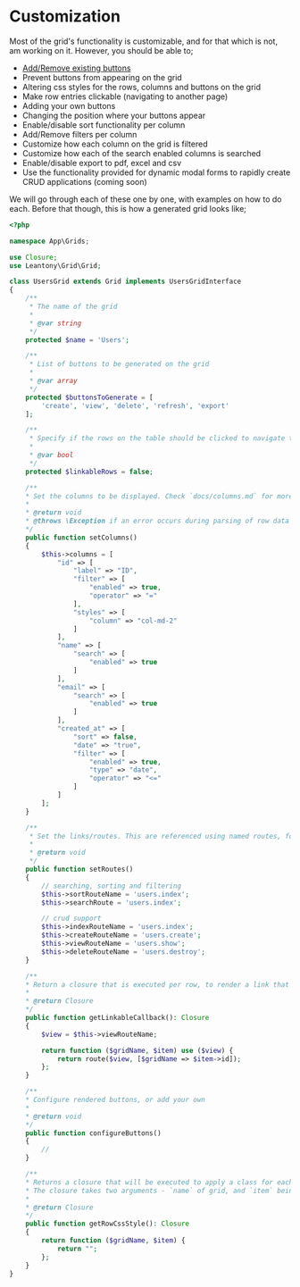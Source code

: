 # Customization
Most of the grid's functionality is customizable, and for that which is not, am working on it. However, you should be able to;
+ [Add/Remove existing buttons](add_remove_buttons.md)
+ Prevent buttons from appearing on the grid
+ Altering css styles for the rows, columns and buttons on the grid
+ Make row entries clickable (navigating to another page)
+ Adding your own buttons
+ Changing the position where your buttons appear
+ Enable/disable sort functionality per column
+ Add/Remove filters per column
+ Customize how each column on the grid is filtered
+ Customize how each of the search enabled columns is searched
+ Enable/disable export to pdf, excel and csv
+ Use the functionality provided for dynamic modal forms to rapidly create CRUD applications (coming soon)

We will go through each of these one by one, with examples on how to do each. Before that though, this is how a generated grid looks like;
```php
<?php

namespace App\Grids;

use Closure;
use Leantony\Grid\Grid;

class UsersGrid extends Grid implements UsersGridInterface
{
    /**
     * The name of the grid
     *
     * @var string
     */
    protected $name = 'Users';

    /**
     * List of buttons to be generated on the grid
     *
     * @var array
     */
    protected $buttonsToGenerate = [
        'create', 'view', 'delete', 'refresh', 'export'
    ];

    /**
     * Specify if the rows on the table should be clicked to navigate to the record
     *
     * @var bool
     */
    protected $linkableRows = false;

    /**
    * Set the columns to be displayed. Check `docs/columns.md` for more information
    *
    * @return void
    * @throws \Exception if an error occurs during parsing of row data
    */
    public function setColumns()
    {
        $this->columns = [
		    "id" => [
		        "label" => "ID",
		        "filter" => [
		            "enabled" => true,
		            "operator" => "="
		        ],
		        "styles" => [
		            "column" => "col-md-2"
		        ]
		    ],
		    "name" => [
		        "search" => [
		            "enabled" => true
		        ]
		    ],
		    "email" => [
		        "search" => [
		            "enabled" => true
		        ]
		    ],
		    "created_at" => [
		        "sort" => false,
		        "date" => "true",
		        "filter" => [
		            "enabled" => true,
		            "type" => "date",
		            "operator" => "<="
		        ]
		    ]
		];
    }

    /**
     * Set the links/routes. This are referenced using named routes, for the sake of simplicity
     *
     * @return void
     */
    public function setRoutes()
    {
        // searching, sorting and filtering
        $this->sortRouteName = 'users.index';
        $this->searchRoute = 'users.index';

        // crud support
        $this->indexRouteName = 'users.index';
        $this->createRouteName = 'users.create';
        $this->viewRouteName = 'users.show';
        $this->deleteRouteName = 'users.destroy';
    }

    /**
    * Return a closure that is executed per row, to render a link that will be clicked on to execute an action
    *
    * @return Closure
    */
    public function getLinkableCallback(): Closure
    {
        $view = $this->viewRouteName;

        return function ($gridName, $item) use ($view) {
            return route($view, [$gridName => $item->id]);
        };
    }

    /**
    * Configure rendered buttons, or add your own
    *
    * @return void
    */
    public function configureButtons()
    {
        //
    }

    /**
    * Returns a closure that will be executed to apply a class for each row on the grid
    * The closure takes two arguments - `name` of grid, and `item` being iterated upon
    *
    * @return Closure
    */
    public function getRowCssStyle(): Closure
    {
        return function ($gridName, $item) {
            return "";
        };
    }
}
```

